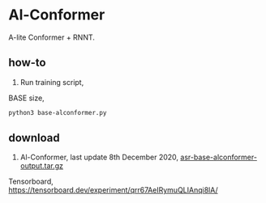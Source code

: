 # Al-Conformer

A-lite Conformer + RNNT.

## how-to

1. Run training script, 

BASE size,

```bash
python3 base-alconformer.py
```

## download

1. Al-Conformer, last update 8th December 2020, [asr-base-alconformer-output.tar.gz](https://f000.backblazeb2.com/file/malaya-speech-model/pretrained/asr-base-alconformer-output.tar.gz)

Tensorboard, https://tensorboard.dev/experiment/qrr67AeIRymuQLIAnqi8lA/
